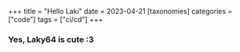 +++
title = "Hello Laki"
date = 2023-04-21
[taxonomies]
categories = ["code"]
tags = ["ci/cd"]
+++

### Yes, Laky64 is cute :3